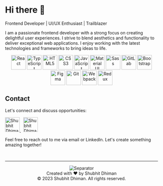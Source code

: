 # Hi there 👋

Frontend Developer | UI/UX Enthusiast | Trailblazer

I am a passionate frontend developer with a strong focus on creating delightful user experiences. I strive to blend aesthetics and functionality to deliver exceptional web applications. I enjoy working with the latest technologies and frameworks to bring ideas to life.

<p align="center">
  <img src="https://img.icons8.com/color/48/000000/react-native.png" alt="React" width="48" height="48"/>
  <img src="https://img.icons8.com/color/48/000000/typescript.png" alt="TypeScript" width="48" height="48"/>
  <img src="https://img.icons8.com/color/48/000000/html-5--v1.png" alt="HTML5" width="48" height="48"/>
  <img src="https://img.icons8.com/color/48/000000/css3.png" alt="CSS3" width="48" height="48"/>
  <img src="https://img.icons8.com/color/48/000000/javascript--v1.png" alt="JavaScript" width="48" height="48"/>
  <img src="https://img.icons8.com/color/48/000000/material-ui.png" alt="Material UI" width="48" height="48"/>
  <img src="https://img.icons8.com/color/48/000000/sass.png" alt="Sass" width="48" height="48"/>
  <img src="https://img.icons8.com/color/48/000000/gitlab.png" alt="GitLab" width="48" height="48"/>
  <img src="https://img.icons8.com/color/48/000000/bootstrap.png" alt="Bootstrap" width="48" height="48"/>
  <img src="https://img.icons8.com/color/48/000000/figma--v1.png" alt="Figma" width="48" height="48"/>
  <img src="https://img.icons8.com/color/48/000000/git.png" alt="Git" width="48" height="48"/>
  <img src="https://img.icons8.com/color/48/000000/webpack.png" alt="Webpack" width="48" height="48"/>
  <img src="https://img.icons8.com/color/48/000000/redux.png" alt="Redux" width="48" height="48"/>
</p>

## Contact

Let's connect and discuss opportunities:

<p align="left">
  <a href="https://www.linkedin.com/in/shubhit-dhiman-0a18891a7">
    <img alt="Shubhit Dhiman - LinkedIn" src="https://img.icons8.com/color/48/000000/linkedin--v1.png" width="48" height="48"/>
  </a>
  &nbsp
  <a href=mailto:shubhit.dhiman@gmail.com>
    <img alt="Shubhit Dhiman - Gmail" src="https://img.icons8.com/color/48/000000/gmail-new.png" width="48" height="48">
  </a>
</p>

Feel free to reach out to me via email or LinkedIn. Let's create something amazing together!

<br/>

---
<p align="center">
  <img src="https://img.icons8.com/office/16/000000/long-arrow-right.png" alt="Separator"/>
  <br/>
  Created with ❤️ by Shubhit Dhiman
  <br/>
  &copy; 2023 Shubhit Dhiman. All rights reserved.
</p>
